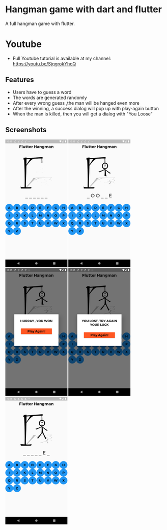 # Hangman game with dart and flutter

A full hangman game with flutter.

# Youtube
* Full Youtube tutorial is available at my channel: https://youtu.be/SjqgrokYhoQ
## Features

* Users have to guess a word
* The words are generated randomly
* After every wrong guess ,the man will be hanged even more
* After the winning, a success dialog will pop up with play-again button
* When the man is killed, then you will get a dialog with "You Loose"


## Screenshots
<img src="screenshots/Screenshot_1596969330.png" height=400em> <img src="screenshots/Screenshot_1596969340.png" height=400em> 
<img src="screenshots/Screenshot_1596969346.png" height=400em> <img src="screenshots/Screenshot_1596969356.png" height=400em> 
<img src="screenshots/Screenshot_1596969368.png" height=400em> 
